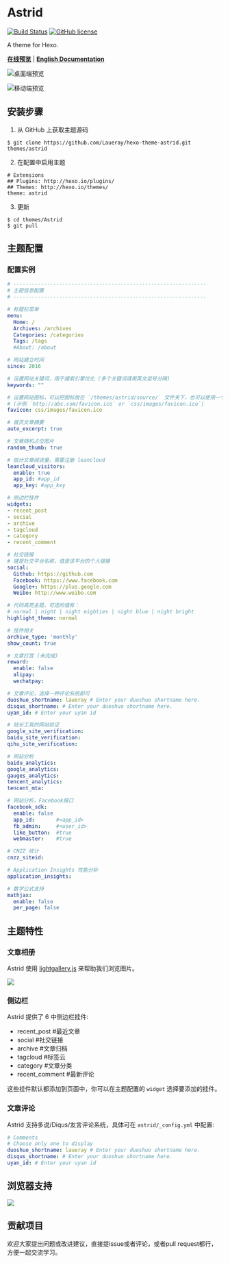 # Astrid

[![Build Status](https://travis-ci.org/Laueray/hexo-theme-astrid.svg?branch=master)](https://travis-ci.org/Laueray/hexo-theme-astrid)   [![GitHub license](https://img.shields.io/badge/license-MIT-blue.svg)](https://github.com/Laueray/hexo-theme-astrid/blob/master/LICENSE)

A theme for Hexo.

[**在线预览**](http://blog.floretten.com/hexo-theme-astrid/)  |   [**English Documentation**](https://github.com/Laueray/hexo-theme-astrid/blob/master/README.md)


![桌面端预览](source/preview/preview-desktop.png?raw=true)

![移动端预览](source/preview/preview-mobile.png?raw=true)

<!--more-->

## 安装步骤

 1. 从 GitHub 上获取主题源码

 ```shell
 $ git clone https://github.com/Laueray/hexo-theme-astrid.git themes/astrid
 ```
 2. 在配置中启用主题

 ```
 # Extensions
 ## Plugins: http://hexo.io/plugins/
 ## Themes: http://hexo.io/themes/
 theme: astrid
 ```
 3. 更新

 ```shell
 $ cd themes/Astrid
 $ git pull
 ```

## 主题配置

### 配置实例

``` yml
# ---------------------------------------------------------------
# 主题信息配置
# ---------------------------------------------------------------

# 标题栏菜单
menu:
  Home: /
  Archives: /archives
  Categories: /categories
  Tags: /tags
  #About: /about

# 网站建立时间
since: 2016

# 设置网站关键词，用于搜索引擎优化 (多个关键词请用英文逗号分隔)
keywords: ""

# 设置网站图标，可以把图标放在 `/themes/astrid/source/` 文件夹下，也可以使用一个网络链接。
# (示例 `http://abc.com/favicon.ico` or `css/images/favicon.ico`)
favicon: css/images/favicon.ico

# 首页文章摘要
auto_excerpt: true

# 文章随机占位图片
random_thumb: true

# 统计文章阅读量，需要注册 leancloud
leancloud_visitors:
  enable: true
  app_id: #app_id
  app_key: #app_key

# 侧边栏挂件
widgets:
- recent_post
- social
- archive
- tagcloud
- category
- recent_comment

# 社交链接
# 键是社交平台名称，值是该平台的个人链接
social:
  Github: https://github.com
  Facebook: https://www.facebook.com
  Google+: https://plus.google.com
  Weibo: http://www.weibo.com

# 代码高亮主题，可选的值有：
# normal | night | night eighties | night blue | night bright
highlight_theme: normal

# 挂件相关
archive_type: 'monthly'
show_count: true

# 文章打赏 (未完成)
reward:
  enable: false
  alipay:
  wechatpay:

# 文章评论，选择一种评论系统即可
duoshuo_shortname: laueray # Enter your duoshuo shortname here.
disqus_shortname: # Enter your duoshuo shortname here.
uyan_id: # Enter your uyan id

# 站长工具的网站验证
google_site_verification:
baidu_site_verification:
qihu_site_verification:

# 网站分析
baidu_analytics:
google_analytics:
gauges_analytics:
tencent_analytics:
tencent_mta:

# 网站分析，Facebook接口
facebook_sdk:
  enable: false
  app_id:       #<app_id>
  fb_admin:     #<user_id>
  like_button:  #true
  webmaster:    #true

# CNZZ 统计
cnzz_siteid:

# Application Insights 性能分析
application_insights:

# 数学公式支持
mathjax:
  enable: false
  per_page: false
```

## 主题特性

### 文章相册

Astrid 使用 [lightgallery.js](https://sachinchoolur.github.io/lightgallery.js/) 来帮助我们浏览图片。

![](source/preview//lightgallery.png "")

### 侧边栏

Astrid 提供了 6 中侧边栏挂件:

- recent_post  #最近文章
- social  #社交链接
- archive  #文章归档
- tagcloud  #标签云
- category  #文章分类
- recent_comment  #最新评论

这些挂件默认都添加到页面中，你可以在主题配置的 `widget` 选择要添加的挂件。

### 文章评论

Astrid 支持多说/Diqus/友言评论系统，具体可在 `astrid/_config.yml` 中配置:

```yml
# Comments
# Choose only one to display
duoshuo_shortname: laueray # Enter your duoshuo shortname here.
disqus_shortname: # Enter your duoshuo shortname here.
uyan_id: # Enter your uyan id
```

## 浏览器支持

![](source/preview/browser-support.png?raw=true)


## 贡献项目

欢迎大家提出问题或改进建议，直接提issue或者评论，或者pull request都行，方便一起交流学习。

[Hexo]: https://hexo.io/
[Font Awesome]: http://fontawesome.io/